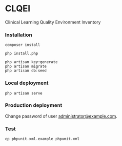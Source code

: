 # CLQEI

Clinical Learning Quality Environment Inventory


### Installation

    composer install
    
    php install.php
    
    php artisan key:generate
    php artisan migrate
    php artisan db:seed
    

### Local deployment

    php artisan serve


### Production deployment

Change password of user administrator@example.com.


### Test

    cp phpunit.xml.example phpunit.xml
